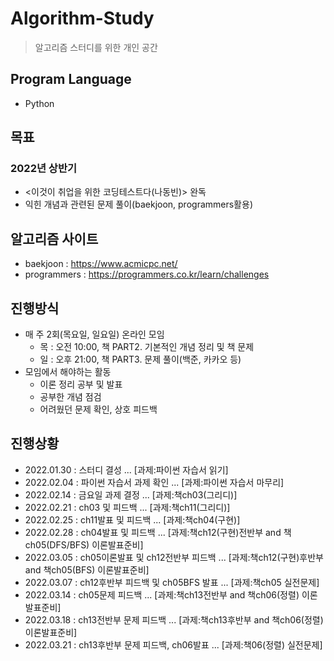 # Algorithm-Study
> 알고리즘 스터디를 위한 개인 공간

## Program Language
* Python

## 목표
### 2022년 상반기
* <이것이 취업을 위한 코딩테스트다(나동빈)> 완독
* 익힌 개념과 관련된 문제 풀이(baekjoon, programmers활용)

## 알고리즘 사이트
* baekjoon : https://www.acmicpc.net/
* programmers : https://programmers.co.kr/learn/challenges

## 진행방식
* 매 주 2회(목요일, 일요일) 온라인 모임
  * 목 : 오전 10:00, 책 PART2. 기본적인 개념 정리 및 책 문제
  * 일 : 오후 21:00, 책 PART3. 문제 풀이(백준, 카카오 등)
* 모임에서 해야하는 활동
  * 이론 정리 공부 및 발표
  * 공부한 개념 점검
  * 어려웠던 문제 확인, 상호 피드백

## 진행상황
* 2022.01.30 : 스터디 결성 ... [과제:파이썬 자습서 읽기]
* 2022.02.04 : 파이썬 자습서 과제 확인 ... [과제:파이썬 자습서 마무리]
* 2022.02.14 : 금요일 과제 결정 ... [과제:책ch03(그리디)]
* 2022.02.21 : ch03 및 피드백 ... [과제:책ch11(그리디)]
* 2022.02.25 : ch11발표 및 피드백 ... [과제:책ch04(구현)]
* 2022.02.28 : ch04발표 및 피드백 ... [과제:책ch12(구현)전반부 and 책ch05(DFS/BFS) 이론발표준비]
* 2022.03.05 : ch05이론발표 및 ch12전반부 피드백 ... [과제:책ch12(구현)후반부 and 책ch05(BFS) 이론발표준비]
* 2022.03.07 : ch12후반부 피드백 및 ch05BFS 발표 ... [과제:책ch05 실전문제]
* 2022.03.14 : ch05문제 피드백 ... [과제:책ch13전반부 and 책ch06(정렬) 이론발표준비]
* 2022.03.18 : ch13전반부 문제 피드백 ... [과제:책ch13후반부 and 책ch06(정렬) 이론발표준비]
* 2022.03.21 : ch13후반부 문제 피드백, ch06발표 ... [과제:책06(정렬) 실전문제]
